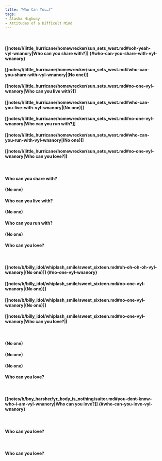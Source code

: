 ```yaml
---
title: "Who Can You…?"
tags:
- Alaska Highway
- Attitudes of a Difficult Mind
---
```

&nbsp;
#### [[notes/l/little_hurricane/homewrecker/sun_sets_west.md#ooh-yeah-vyl-wnanory|Who can you share with?]] {#who-can-you-share-with-vyl-wnanory}
#### [[notes/l/little_hurricane/homewrecker/sun_sets_west.md#who-can-you-share-with-vyl-wnanory|(No one)]]
#### [[notes/l/little_hurricane/homewrecker/sun_sets_west.md#no-one-vyl-wnanory|Who can you live with?]]
#### [[notes/l/little_hurricane/homewrecker/sun_sets_west.md#who-can-you-live-with-vyl-wnanory|(No one)]]
#### [[notes/l/little_hurricane/homewrecker/sun_sets_west.md#no-one-vyl-wnanory|Who can you run with?]]
#### [[notes/l/little_hurricane/homewrecker/sun_sets_west.md#who-can-you-run-with-vyl-wnanory|(No one)]]
#### [[notes/l/little_hurricane/homewrecker/sun_sets_west.md#no-one-vyl-wnanory|Who can you love?]]
&nbsp;
#### Who can you share with?
#### (No one)
#### Who can you live with?
#### (No one)
#### Who can you run with?
#### (No one)
#### Who can you love?
&nbsp;
#### [[notes/b/billy_idol/whiplash_smile/sweet_sixteen.md#oh-oh-oh-oh-vyl-wnanory|(No one)]] {#no-one-vyl-wnanory}
#### [[notes/b/billy_idol/whiplash_smile/sweet_sixteen.md#no-one-vyl-wnanory|(No one)]]
#### [[notes/b/billy_idol/whiplash_smile/sweet_sixteen.md#no-one-vyl-wnanory|(No one)]]
#### [[notes/b/billy_idol/whiplash_smile/sweet_sixteen.md#no-one-vyl-wnanory|Who can you love?]]
&nbsp;
#### (No one)
#### (No one)
#### (No one)
#### Who can you love?
&nbsp;
#### [[notes/b/boy_harsher/yr_body_is_nothing/suitor.md#you-dont-know-who-i-am-vyl-wnanory|Who can you love?]] {#who-can-you-love-vyl-wnanory}
&nbsp;
#### Who can you love?
&nbsp;
#### Who can you love?

